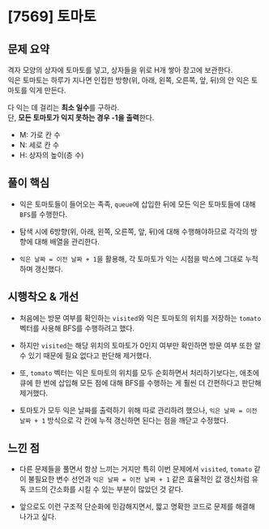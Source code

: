 # [7569] 토마토

## 문제 요약
격자 모양의 상자에 토마토를 넣고, 상자들을 위로 H개 쌓아 창고에 보관한다.  
익은 토마토는 하루가 지나면 인접한 방향(위, 아래, 왼쪽, 오른쪽, 앞, 뒤)의 안 익은 토마토를 익게 만든다.

다 익는 데 걸리는 **최소 일수**를 구하라.  
단, **모든 토마토가 익지 못하는 경우 -1을 출력**한다.

- M: 가로 칸 수
- N: 세로 칸 수
- H: 상자의 높이(층 수)

## 풀이 핵심
- 익은 토마토들이 들어오는 족족, `queue`에 삽입한 뒤에 모든 익은 토마토들에 대해 `BFS`를 수행한다.

- 탐색 시에 6방향(위, 아래, 왼쪽, 오른쪽, 앞, 뒤)에 대해 수행해야하므로 각각의 방향에 대해 배열을 관리한다.

- `익은 날짜 = 이전 날짜 + 1`을 활용해, 각 토마토가 익는 시점을 박스에 그대로 누적하며 갱신했다.

## 시행착오 & 개선
- 처음에는 방문 여부를 확인하는 `visited`와 익은 토마토의 위치를 저장하는 `tomato` 벡터를 사용해 BFS를 수행하려고 했다.

- 하지만 `visited`는 해당 위치의 토마토가 0인지 여부만 확인하면 방문 여부 또한 알 수 있기 때문에 필요 없다고 판단해 제거했다.

- 또, `tomato` 벡터는 익은 토마토의 위치를 모두 순회하면서 처리하기보다는, 애초에 큐에 한 번에 삽입해 모든 점에 대해 BFS를 수행하는 게 훨씬 더 간편하다고 판단해 제거했다.

- 토마토가 모두 익은 날짜를 출력하기 위해 따로 관리하려 했으나, `익은 날짜 = 이전 날짜 + 1` 방식으로 각 칸에 누적 갱신하면 된다는 점을 깨닫고 수정했다.

## 느낀 점
- 다른 문제들을 풀면서 항상 느끼는 거지만 특히 이번 문제에서 `visited`, `tomato` 같이 불필요한 변수 선언과 `익은 날짜 = 이전 날짜 + 1` 같은 효율적인 값 갱신처럼 유독 코드의 간소화를 시킬 수 있는 부분이 많았던 것 같다.

- 앞으로도 이런 구조적 단순화에 민감해지면서, 짧고 명확한 코드로 문제를 해결해 나가고 싶다.